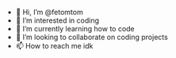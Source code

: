 - 👋 Hi, I’m @fetomtom
- 👀 I’m interested in coding
- 🌱 I’m currently learning how to code
- 💞️ I’m looking to collaborate on coding projects
- 📫 How to reach me idk

<!---
fetomtom/fetomtom is a ✨ special ✨ repository because its `README.md` (this file) appears on your GitHub profile.
You can click the Preview link to take a look at your changes.
--->
